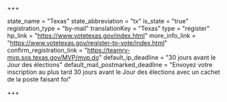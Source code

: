 +++

state_name = "Texas"
state_abbreviation = "tx"
is_state = "true"
registration_type = "by-mail"
translationKey = "Texas"
type = "register"
hp_link = "https://www.votetexas.gov/index.html"
more_info_link = "https://www.votetexas.gov/register-to-vote/index.html"
confirm_registration_link = "https://teamrv-mvp.sos.texas.gov/MVP/mvp.do"
default_ip_deadline = "30 jours avant le Jour des élections"
default_mail_postmarked_deadline = "Envoyez votre inscription au plus tard 30 jours avant le Jour des élections avec un cachet de la poste faisant foi"

+++